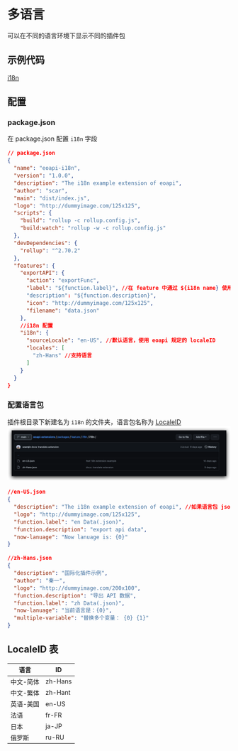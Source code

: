# 多语言

可以在不同的语言环境下显示不同的插件包

## 示例代码

[i18n](https://github.com/eolinker/eoapi-extensions/tree/main/packages/feature/i18n)

## 配置

### package.json

在 package.json 配置 `i18n` 字段

```json
// package.json
{
  "name": "eoapi-i18n",
  "version": "1.0.0",
  "description": "The i18n example extension of eoapi",
  "author": "scar",
  "main": "dist/index.js",
  "logo": "http://dummyimage.com/125x125",
  "scripts": {
    "build": "rollup -c rollup.config.js",
    "build:watch": "rollup -w -c rollup.config.js"
  },
  "devDependencies": {
    "rollup": "^2.70.2"
  },
  "features": {
    "exportAPI": {
      "action": "exportFunc",
      "label": "${function.label}", //在 feature 中通过 ${i18n name} 使用
      "description": "${function.description}",
      "icon": "http://dummyimage.com/125x125",
      "filename": "data.json"
    },
    //i18n 配置
    "i18n": {
      "sourceLocale": "en-US", //默认语言，使用 eoapi 规定的 localeID
      "locales": [
        "zh-Hans" //支持语言
      ]
    }
  }
}
```

### 配置语言包

插件根目录下新建名为 `i18n` 的文件夹，语言包名称为 [LocaleID](/api/feature-contribution/i18n.html#localeid-表)
![](../../assets/images/2022-07-20-17-21-51.png)

```json
//en-US.json
{
  "description": "The i18n example extension of eoapi", //如果语言包 json 里面找不到，会使用 package.json 的文件
  "logo": "http://dummyimage.com/125x125",
  "function.label": "en Data(.json)",
  "function.description": "export api data",
  "now-lanuage": "Now lanuage is: {0}"
}
```

```json
//zh-Hans.json
{
  "description": "国际化插件示例",
  "author": "秦一",
  "logo": "http://dummyimage.com/200x100",
  "function.description": "导出 API 数据",
  "function.label": "zh Data(.json)",
  "now-lanuage": "当前语言是：{0}",
  "multiple-variable": "替换多个变量： {0} {1}"
}
```

<!-- ### 在 Javascript 中使用

通过 eo.i18n 函数

```Typescript
eo.i18n.localize:(originText:string,replacement:string,...variable)=>string;

export const exportFunc = (data = {}) => {
  console.log(eo.i18n.localize("export-id", "I am origin text"));
  //localize(id:string,originText:string,...args)
  console.log(
    eo.i18n.localize(
      "now-lanuage",
      "Now lanuage is: {0}",
      eo.i18n.getSystemLanguage()
    )
  );

  //id can be ignore in default localize i18n json
  console.log(
    eo.i18n.localize(
      "multiple-variable",
      "Replace multiple variable: {0} {1}",
      0,
      "1"
    )
  );
  return {
    name: "eoapi",
  };
};
``` -->

## LocaleID 表

| 语言      | ID      |
| --------- | ------- |
| 中文-简体 | zh-Hans |
| 中文-繁体 | zh-Hant |
| 英语-美国 | en-US   |
| 法语      | fr-FR   |
| 日本      | ja-JP   |
| 俄罗斯    | ru-RU   |
